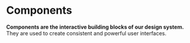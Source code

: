 # Components

**Components are the interactive building blocks of our design system.** They are used to create
consistent and powerful user interfaces.